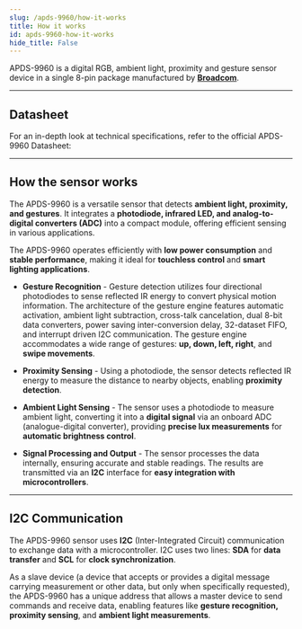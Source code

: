 ```yaml
---
slug: /apds-9960/how-it-works 
title: How it works
id: apds-9960-how-it-works 
hide_title: False
---  
```


APDS-9960 is a digital RGB, ambient light, proximity and gesture sensor device in a single 8-pin package manufactured by [**Broadcom**](https://www.broadcom.com/products/optical-sensors/integrated-ambient-light-and-proximity-sensors/apds-9960). 

<CenteredImage src="/img/apds-9960/apds9960_onboard.png" alt="APDS-9960 sensor on board" caption="APDS-9960 sensor on board" width="400px" />

---

## Datasheet

For an in-depth look at technical specifications, refer to the official APDS-9960 Datasheet:  

<QuickLink  
  title="APDS-9960 Datasheet"  
  description="Detailed technical documentation for the APDS-9960 sensor"  
  url="https://soldered.com/productdata/2022/03/Soldered_APDS-9960_datasheet.pdf"  
/>  

---

## How the sensor works

The APDS-9960 is a versatile sensor that detects **ambient light, proximity, and gestures**. It integrates a **photodiode, infrared LED, and analog-to-digital converters (ADC)** into a compact module, offering efficient sensing in various applications.

The APDS-9960 operates efficiently with **low power consumption** and **stable performance**, making it ideal for **touchless control** and **smart lighting applications**.

- **Gesture Recognition** - Gesture detection utilizes four directional photodiodes to sense reflected IR energy to convert physical motion information. The architecture of the gesture engine features automatic activation, ambient light subtraction, cross-talk cancelation, dual 8-bit data converters, power saving inter-conversion delay, 32-dataset FIFO, and
interrupt driven I2C communication. The gesture engine accommodates a wide range of gestures: **up, down, left, right**, and **swipe movements**.

- **Proximity Sensing** - Using a photodiode, the sensor detects reflected IR energy to measure the distance to nearby objects, enabling **proximity detection**.

- **Ambient Light Sensing** - The sensor uses a photodiode to measure ambient light, converting it into a **digital signal** via an onboard ADC (analogue-digital converter), providing **precise lux measurements** for **automatic brightness control**.

- **Signal Processing and Output** - The sensor processes the data internally, ensuring accurate and stable readings. The results are transmitted via an **I2C** interface for **easy integration with microcontrollers**.

---

## I2C Communication

The APDS-9960 sensor uses **I2C** (Inter-Integrated Circuit) communication to exchange data with a microcontroller. I2C uses two lines: **SDA** for **data transfer** and **SCL** for **clock synchronization**. 

As a slave device (a device that accepts or provides a digital message carrying measurement or other data, but only when specifically requested), the APDS-9960 has a unique address that allows a master device to send commands and receive data, enabling features like **gesture recognition, proximity sensing**, and **ambient light measurements**.
